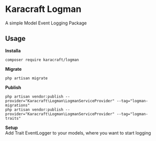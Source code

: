# Karacraft Logman
A simple Model Event Logging Package  


## Usage

**Installa**  

    composer require karacraft/logman

**Migrate**

    php artisan migrate

**Publish**

    php artisan vendor:publish --provider="Karacraft\Logman\LogmanServiceProvider" --tag="logman-migrations"
    php artisan vendor:publish --provider="Karacraft\Logman\LogmanServiceProvider" --tag="logman-traits"

**Setup**  
Add Trait EventLogger to your models, where you want to start logging  


